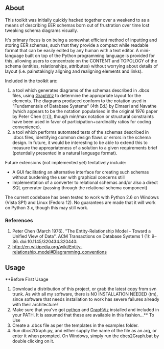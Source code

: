 ## About ##
This toolkit was initially quickly hacked together over a weekend to as a means of describing EER schemas born out of frustration over time lost tweaking schema diagrams visually.

It's primary focus is on being a somewhat efficient method of inputting and storing EER schemas, such that they provide a compact while readable format that can be easily edited by any human with a text editor.
A mini-language built on top of the Python programming language is provided for this, allowing users to concentrate on the CONTENT and TOPOLOGY of the schema (entities, relationships, attributes) without worrying about details of layout (i.e. painstakingly aligning and realigning elements and links).

Included in the toolkit are:
  1. a tool which generates diagrams of the schemas described in .dbcs files, using [GraphViz](http://www.graphviz.org) to determine the appropriate layout for the elements. The diagrams produced conform to the notation used in "Fundamentals of Database Systems" (4th Ed.) by Elmasri and Navathe (which appears to be the notation popularised in the original 1976 paper by Peter Chen (`[1`]), though min/max notation or structural constraints have been used in favor of participation+cardinality ratios for coding convenience).
  1. a tool which performs automated tests of the schemas described in .dbcs files, identifying common design flaws or errors in the schema design. In future, it would be interesting to be able to extend this to measure the appropriateness of a solution to a given requirements brief (potentially presented in a natural language format).

Future extensions (not implemented yet) tentatively include:
  * A GUI facilitating an alternative interface for creating such schemas without burdening the user with graphical concerns still
  * Implementation of a converter to relational schemas and/or also a direct SQL generator (passing through the relational schema component)

The current codebase has been tested to work with Python 2.6 on Windows (Vista SP1) and Linux (Fedora 12). No guarantees are made that it will work on Python 3.x, though this may still work.

### References ###
  1. Peter Chen (March 1976). "The Entity-Relationship Model - Toward a Unified View of Data". ACM Transactions on Database Systems 1 (1): 9–36. doi:10.1145/320434.320440.
  1. http://en.wikipedia.org/wiki/Entity-relationship_model#Diagramming_conventions

## Usage ##
**Before First Usage
  1. Download a distribution of this project, or grab the latest copy from svn trunk. As with all my software, there is NO INSTALLATION NEEDED (tm), since software that needs installation to work has severe failures already with their architecture!
  1. Make sure that you've got [python](http://www.python.org) and [GraphViz](http://www.graphviz.org) installed and included in your PATH. It is assumed that these are available in this fashion...** To Use
  1. Create a .dbcs file as per the templates in the examples folder.
  1. Run dbcs2Graph.py, and either supply the name of the file as an arg, or enter it when prompted. On Windows, simply run the dbcs2Graph.bat by double clicking on it.